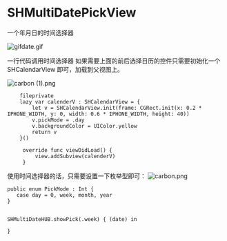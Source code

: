 # SHMultiDatePickView
一个年月日的时间选择器


![gifdate.gif](http://upload-images.jianshu.io/upload_images/667152-0a9d68a6283fe967.gif?imageMogr2/auto-orient/strip%7CimageView2/2/w/1240)

一行代码调用时间选择器
如果需要上面的前后选择日历的控件只需要初始化一个SHCalendarView 即可，加载到父视图上。

![carbon (1).png](http://upload-images.jianshu.io/upload_images/667152-d024f1a4393d933d.png?imageMogr2/auto-orient/strip%7CimageView2/2/w/1240)

```
    fileprivate
    lazy var calenderV : SHCalendarView = {
        let v = SHCalendarView.init(frame: CGRect.init(x: 0.2 * IPHONE_WIDTH, y: 0, width: 0.6 * IPHONE_WIDTH, height: 40))
        v.pickMode = .day
        v.backgroundColor = UIColor.yellow
        return v
    }()
    
     override func viewDidLoad() {
         view.addSubview(calenderV)
     }
 ```   
 
 使用时间选择器的话，只需要设置一下枚举型即可：
 ![carbon.png](http://upload-images.jianshu.io/upload_images/667152-54015d7275d844cf.png?imageMogr2/auto-orient/strip%7CimageView2/2/w/1240)
 
 ```
 public enum PickMode : Int {
    case day = 0, week, month, year
}


 SHMultiDateHUB.showPick(.week) { (date) in
               
 }
 ```
